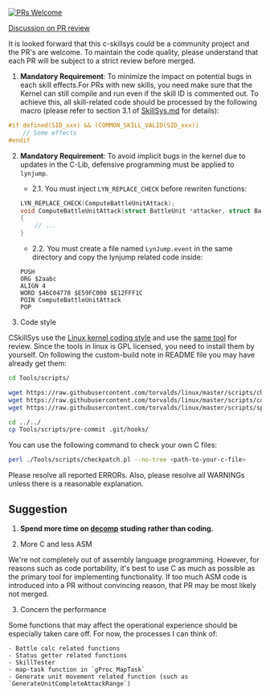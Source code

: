 [![PRs Welcome](https://img.shields.io/badge/PRs-welcome-brightgreen.svg?style=flat-square)](https://makeapullrequest.com)

[Discussion on PR review](https://github.com/MokhaLeee/fe8u-cskillsys-kernel/issues/249)

It is looked forward that this c-skillsys could be a community project and the PR's are welcome. To maintain the code quality, please understand that each PR will be subject to a strict review before merged.

1. **Mandatory Requirement**: To minimize the impact on potential bugs in each skill effects.For PRs with new skills, you need make sure that the Kernel can still compile and run even if the skill ID is commented out. To achieve this, all skill-related code should be processed by the following macro (please refer to section 3.1 of [SkillSys.md](./SkillSys.md) for details):

```c
#if defined(SID_xxx) && (COMMON_SKILL_VALID(SID_xxx))
    // Some effects
#endif
```

2. **Mandatory Requirement**: To avoid implicit bugs in the kernel due to updates in the C-Lib, defensive programming must be applied to `lynjump`.
    - 2.1. You must inject `LYN_REPLACE_CHECK` before rewriten functions:
	```c
	LYN_REPLACE_CHECK(ComputeBattleUnitAttack);
	void ComputeBattleUnitAttack(struct BattleUnit *attacker, struct BattleUnit *defender)
	{
		// ...
	}
	```

    - 2.2. You must create a file named `LynJump.event` in the same directory and copy the lynjump related code inside:
	```event
	PUSH
	ORG $2aabc
	ALIGN 4
	WORD $46C04778 $E59FC000 $E12FFF1C
	POIN ComputeBattleUnitAttack
	POP
	```

3. Code style

CSkillSys use the [Linux kernel coding style](https://www.kernel.org/doc/html/v4.10/process/coding-style.html) and use the [same tool](https://github.com/torvalds/linux/blob/master/scripts/checkpatch.pl) for review. Since the tools in linux is GPL licensed, you need to install them by yourself. On following the custom-build note in README file you may have already get them:

```bash
cd Tools/scripts/

wget https://raw.githubusercontent.com/torvalds/linux/master/scripts/checkpatch.pl
wget https://raw.githubusercontent.com/torvalds/linux/master/scripts/const_structs.checkpatch
wget https://raw.githubusercontent.com/torvalds/linux/master/scripts/spelling.txt

cd ../../
cp Tools/scripts/pre-commit .git/hooks/
```

You can use the following command to check your own C files:

```bash
perl ./Tools/scripts/checkpatch.pl --no-tree <path-to-your-c-file>
```

Please resolve all reported ERRORs. Also, please resolve all WARNINGs unless there is a reasonable explanation.

## Suggestion

1. **Spend more time on [decomp](https://github.com/FireEmblemUniverse/fireemblem8u) studing rather than coding.**

2. More C and less ASM

We're not completely out of assembly language programming. However, for reasons such as code portability, it's best to use C as much as possible as the primary tool for implementing functionality. If too much ASM code is introduced into a PR without convincing reason, that PR may be most likely not merged.

3. Concern the performance

Some functions that may affect the operational experience should be especially taken care off. For now, the processes I can think of:

    - Battle calc related functions
    - Status getter related functions
    - SkillTester
    - map-task function in `gProc_MapTask`
    - Generate unit movement related function (such as `GenerateUnitCompleteAttackRange`)

